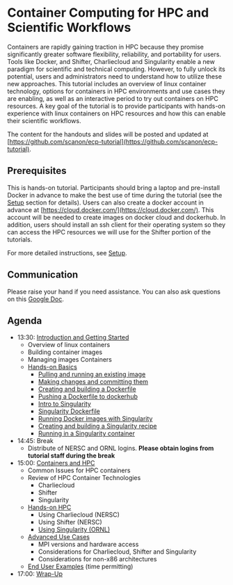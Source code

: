 # Container Computing for HPC and Scientific Workflows

Containers are rapidly gaining traction in HPC because they promise significantly greater software flexibility, reliability, and portability for users. Tools like Docker, and Shifter, Charliecloud and Singularity enable a new paradigm for scientific and technical computing. However, to fully unlock its potential, users and administrators need to understand how to utilize these new approaches.  This tutorial includes an overview of linux container technology, options for containers in HPC environments and use cases they are enabling, as well as an interactive period to try out containers on HPC resources. A key goal of the tutorial is to provide participants with hands-on experience with linux containers on HPC resources and how this can enable their scientific workflows.

The content for the handouts and slides will be posted and updated at [https://github.com/scanon/ecp-tutorial](https://github.com/scanon/ecp-tutorial).

## Prerequisites

This is hands-on tutorial. Participants should bring a laptop and pre-install Docker in advance to make the best use of time during the tutorial (see the [Setup](setup.md) section for details). Users can also create a docker account in advance at [https://cloud.docker.com/](https://cloud.docker.com/). This account will be needed to create images on docker cloud and dockerhub. In addition, users should install an ssh client for their operating system so they can access the HPC resources we will use for the Shifter portion of the tutorials.

For more detailed instructions, see [Setup](setup.md).

## Communication
Please raise your hand if you need assistance. You can also ask questions on this [Google Doc](https://docs.google.com/document/d/1UYGPcGbq_wrvktBVSp5k41cQLkpap1WeNq_P3z1eT6s/edit?usp=sharing).

## Agenda

- 13:30: [Introduction and Getting Started](00-intro.md)
    - Overview of linux containers
    - Building container images
    - Managing images Containers
    - [Hands-on Basics](01-hands-on.md)
      - [Pulling and running an existing image](01-hands-on.md#pulling-and-running-an-existing-image)
      - [Making changes and committing them](01-hands-on.md#making-changes-and-committing-them)
      - [Creating and building a Dockerfile](01-hands-on.md#creating-and-building-a-dockerfile)
      - [Pushing a Dockerfile to dockerhub](01-hands-on.md#pushing-a-dockerfile-to-dockerhub)
      - [Intro to Singularity](01-hands-on.md#intro-to-singularity)
      - [Singularity Dockerfile](01-hands-on.md#singularity-dockerfile)
      - [Running Docker images with Singularity](01-hands-on.md#running-docker-images-with-singularity)
      - [Creating and building a Singularity recipe](01-hands-on.md#creating-and-building-a-singularity-recipe)
      - [Running in a Singularity container](01-hands-on.md#running-in-a-singularity-container)
- 14:45: Break
    - Distribute of NERSC and ORNL logins. **Please obtain logins from tutorial staff during the break**
- 15:00: [Containers and HPC](02-hpc.md)
    - Common Issues for HPC containers
    - Review of HPC Container Technologies
      - Charliecloud
      - Shifter
      - Singularity
    - [Hands-on HPC](03-hands-on.md)
      - Using Charliecloud (NERSC)
      - Using Shifter (NERSC)
      - [Using Singularity (ORNL)](03-hands-on.md#logging-into-the-olcf)
    - [Advanced Use Cases](04-advanced.md)
      - MPI versions and hardware access
      - Considerations for Charliecloud, Shifter and Singularity
      - Considerations for non-x86 architectures
    - [End User Examples](05-use-cases.md) (time permitting)
- 17:00: [Wrap-Up](06-wrap-up.md)
